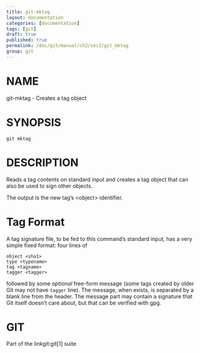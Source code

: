 ```yaml
---
title: git-mktag
layout: documentation
categories: [documentation]
tags: [git]
draft: true
published: true
permalink: /doc/git/manual/ch2/sec2/git_mktag
group: git
---
```


NAME
====

git-mktag - Creates a tag object

SYNOPSIS
========

    git mktag

DESCRIPTION
===========

Reads a tag contents on standard input and creates a tag object that can also be used to sign other objects.

The output is the new tag’s &lt;object&gt; identifier.

Tag Format
==========

A tag signature file, to be fed to this command’s standard input, has a very simple fixed format: four lines of

    object <sha1>
    type <typename>
    tag <tagname>
    tagger <tagger>

followed by some *optional* free-form message (some tags created by older Git may not have `tagger` line). The message, when exists, is separated by a blank line from the header. The message part may contain a signature that Git itself doesn’t care about, but that can be verified with gpg.

GIT
===

Part of the linkgit:git\[1\] suite
